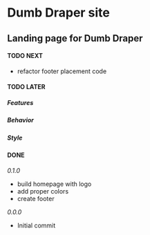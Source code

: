 # Dumb Draper site

## Landing page for Dumb Draper

#### TODO NEXT

- refactor footer placement code

#### TODO LATER

##### Features

##### Behavior

##### Style

#### DONE

_0.1.0_

- build homepage with logo
- add proper colors
- create footer

_0.0.0_

- Initial commit
